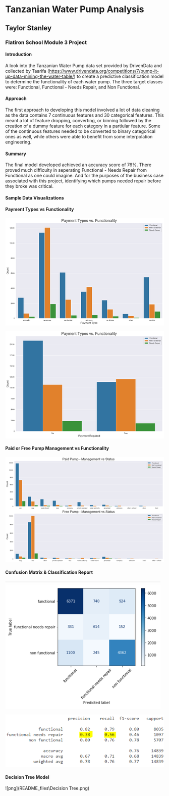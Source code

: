 # Tanzanian Water Pump Analysis
## Taylor Stanley
### Flatiron School Module 3 Project

#### Introduction
A look into the Tanzanian Water Pump data set provided by DrivenData and collected by Taarifa 
(https://www.drivendata.org/competitions/7/pump-it-up-data-mining-the-water-table/) to create a predictive classification
model to determine the functionality of each water pump.  The three target classes were: Functional, 
Functional - Needs Repair, and Non Functional.

#### Approach
The first approach to developing this model involved a lot of data cleaning as the data contains 7 continuous features
and 30 categorical features.  This meant a lot of feature dropping, converting, or binning followed by the creation of 
a dummy feature for each category in a partiular feature. Some of the continuous features needed to be converted to 
binary categorical ones as well, while others were able to benefit from some interpolation engineering.

#### Summary
The final model developed achieved an accuracy score of 76%.  There proved much difficulty in seperating Functional - Needs
Repair from Functional as one could imagine.  And for the purposes of the business case associated with this project,
identifying which pumps needed repair before they broke was critical.

#### Sample Data Visualizations

#### Payment Types vs Functionality

![png](README_files\output_99_1.png)

![png](README_files\output_98_1.png)

#### Paid or Free Pump Management vs Functionality

![png](README_files\output_83_0.png)

#### Confusion Matrix &  Classification Report

![png](README_files\output_18_1.png)

![png](README_files\output_29_0.png)

#### Decision Tree Model

![png](README_files\Decision Tree.png)
